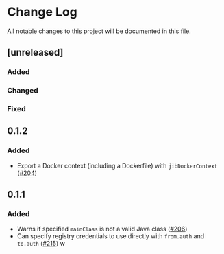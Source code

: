# Change Log
All notable changes to this project will be documented in this file.
## [unreleased]

### Added

### Changed

### Fixed

## 0.1.2

### Added

- Export a Docker context (including a Dockerfile) with `jibDockerContext` ([#204](https://github.com/google/jib/issues/204))

## 0.1.1

### Added

- Warns if specified `mainClass` is not a valid Java class ([#206](https://github.com/google/jib/issues/206))
- Can specify registry credentials to use directly with `from.auth` and `to.auth` ([#215](https://github.com/google/jib/issues/215))
w